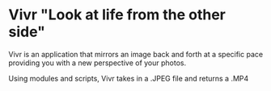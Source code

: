 # Vivr "Look at life from the other side"


Vivr is an application that mirrors an image back and forth at a specific pace providing you with a new perspective of your photos.

Using modules and scripts, Vivr takes in a .JPEG file and returns a .MP4
